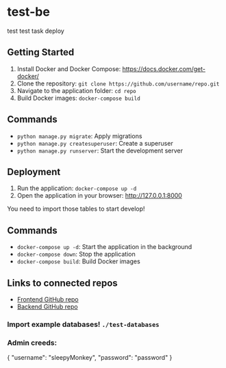 # test-be

test test task deploy

## Getting Started

1. Install Docker and Docker Compose: https://docs.docker.com/get-docker/
2. Clone the repository: `git clone https://github.com/username/repo.git`
3. Navigate to the application folder: `cd repo`
4. Build Docker images: `docker-compose build`

## Commands

* `python manage.py migrate`: Apply migrations
* `python manage.py createsuperuser`: Create a superuser
* `python manage.py runserver`: Start the development server

## Deployment

1. Run the application: `docker-compose up -d`
2. Open the application in your browser: http://127.0.0.1:8000

You need to import those tables to start develop!

## Commands

* `docker-compose up -d`: Start the application in the background
* `docker-compose down`: Stop the application
* `docker-compose build`: Build Docker images

## Links to connected repos

* [Frontend GitHub repo](https://github.com/Diana-Kravtsova/test-fe)
* [Backend GitHub repo](https://github.com/Diana-Kravtsova/test_be)

### Import example databases! `./test-databases`

### Admin creeds:
{
  "username": "sleepyMonkey",
  "password": "password"
}
